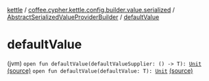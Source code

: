 [kettle](../../index.md) / [coffee.cypher.kettle.config.builder.value.serialized](../index.md) / [AbstractSerializedValueProviderBuilder](index.md) / [defaultValue](./default-value.md)

# defaultValue

(jvm) `open fun defaultValue(defaultValueSupplier: () -> T): `[`Unit`](https://kotlinlang.org/api/latest/jvm/stdlib/kotlin/-unit/index.html) [(source)](https://github.com/Cypher121/kettle/blob/master/src/main/kotlin/coffee/cypher/kettle/config/builder/value/serialized/AbstractSerializedValueProviderBuilder.kt#L30)
`open fun defaultValue(defaultValue: T): `[`Unit`](https://kotlinlang.org/api/latest/jvm/stdlib/kotlin/-unit/index.html) [(source)](https://github.com/Cypher121/kettle/blob/master/src/main/kotlin/coffee/cypher/kettle/config/builder/value/serialized/AbstractSerializedValueProviderBuilder.kt#L34)